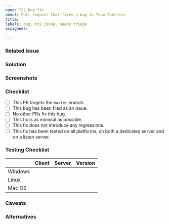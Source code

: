 ```yaml
---
name: TC2 bug fix
about: Pull request that fixes a bug in Team Comtress
title:
labels: bug, tc2 issue, needs triage
assignees:

---
```


### Related Issue
<!-- Number of the issue where this bug was filed. -->

### Solution
<!--
A clear and concise description of what the solution was.
-->

### Screenshots
<!-- Add screenshots of the solution if applicable. -->

### Checklist
<!-- You do not have to answer "yes" to all of these to open a pull request. -->
- [ ] This PR targets the `master` branch.
- [ ] This bug has been filed as an issue.
- [ ] No other PRs fix this bug.
- [ ] This fix is as minimal as possible.
- [ ] This fix does not introduce any regressions.
- [ ] This fix has been tested on all platforms, on both a dedicated server and on a listen server.

### Testing Checklist
<!-- You do not have to answer "yes" to all of these to open a pull request. -->
|         |            Client             |            Server             | Version                     |
|---------|:-----------------------------:|:-----------------------------:|-----------------------------|
| Windows | <!-- Built, Tested or N/A --> | <!-- Built, Tested or N/A --> | <!-- e.g. Windows 10 -->    |
|   Linux | <!-- Built, Tested or N/A --> | <!-- Built, Tested or N/A --> | <!-- `uname -vr` output --> |
|  Mac OS | <!-- Built, Tested or N/A --> | <!-- Built, Tested or N/A --> | <!-- e.g. Catalina -->      |

### Caveats
<!-- Any caveats and side effects of this solution -->

### Alternatives
<!-- Alternatives that were considered -->
